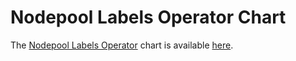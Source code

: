 # Nodepool Labels Operator Chart

The [Nodepool Labels Operator](https://github.com/banzaicloud/nodepool-labels-operator) chart is available [here](https://github.com/banzaicloud/nodepool-labels-operator/tree/master/charts/nodepool-labels-operator/).
